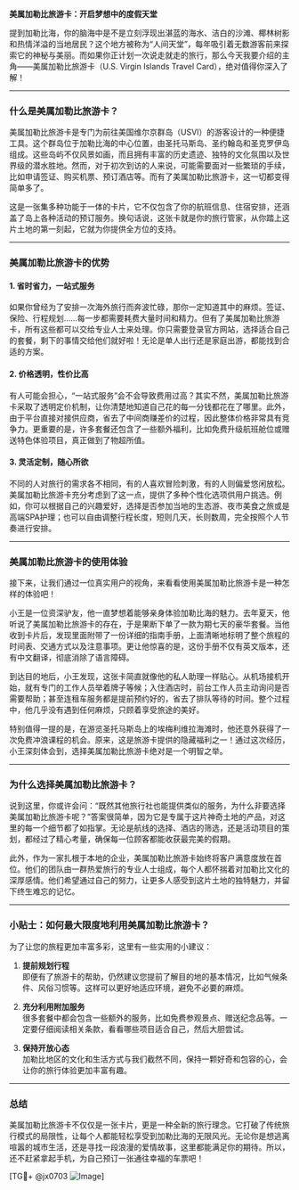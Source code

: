 **美属加勒比旅游卡：开启梦想中的度假天堂**

提到加勒比海，你的脑海中是不是立刻浮现出湛蓝的海水、洁白的沙滩、椰林树影和热情洋溢的当地居民？这个地方被称为“人间天堂”，每年吸引着无数游客前来探索它的神秘与美丽。而如果你正计划一次说走就走的旅行，那么今天我要介绍的主角——美属加勒比旅游卡（U.S. Virgin Islands Travel Card），绝对值得你深入了解！

---

### 什么是美属加勒比旅游卡？

美属加勒比旅游卡是专门为前往美国维尔京群岛（USVI）的游客设计的一种便捷工具。这个群岛位于加勒比海的中心位置，由圣托马斯岛、圣约翰岛和圣克罗伊岛组成。这些岛屿不仅风景如画，而且拥有丰富的历史遗迹、独特的文化氛围以及世界级的潜水胜地。然而，对于初次到访的人来说，可能需要面对一些繁琐的手续，比如申请签证、购买机票、预订酒店等。而有了美属加勒比旅游卡，这一切都变得简单多了。

这是一张集多种功能于一体的卡片，它不仅包含了你的航班信息、住宿安排，还涵盖了岛上各种活动的预订服务。换句话说，这张卡就是你的旅行管家，从你踏上这片土地的第一刻起，它就为你提供全方位的支持。

---

### 美属加勒比旅游卡的优势

#### 1. **省时省力，一站式服务**
   如果你曾经为了安排一次海外旅行而奔波忙碌，那你一定知道其中的麻烦。签证、保险、行程规划……每一步都需要耗费大量时间和精力。但有了美属加勒比旅游卡，所有这些都可以交给专业人士来处理。你只需要登录官方网站，选择适合自己的套餐，剩下的事情交给他们就好啦！无论是单人出行还是家庭出游，都能找到合适的方案。

#### 2. **价格透明，性价比高**
   有人可能会担心，“一站式服务”会不会导致费用过高？其实不然，美属加勒比旅游卡采取了透明定价机制，让你清楚地知道自己花的每一分钱都花在了哪里。此外，由于平台直接对接供应商，省去了中间商赚差价的过程，因此整体价格非常具有竞争力。更重要的是，许多套餐还包含了一些额外福利，比如免费升级航班舱位或赠送特色体验项目，真正做到了物超所值。

#### 3. **灵活定制，随心所欲**
   不同的人对旅行的需求各不相同，有的人喜欢冒险刺激，有的人则偏爱悠闲放松。美属加勒比旅游卡充分考虑到了这一点，提供了多种个性化选项供用户挑选。例如，你可以根据自己的兴趣爱好，选择是否参加当地的生态游、夜市美食之旅或是高端SPA护理；也可以自由调整行程长度，短则几天，长则数周，完全按照个人节奏进行安排。

---

### 美属加勒比旅游卡的使用体验

接下来，让我们通过一位真实用户的视角，来看看使用美属加勒比旅游卡是一种怎样的体验吧！

小王是一位资深驴友，他一直梦想着能够亲身体验加勒比海的魅力。去年夏天，他听说了美属加勒比旅游卡的存在，于是果断下单了一款为期七天的豪华套餐。当他收到卡片后，发现里面附带了一份详细的指南手册，上面清晰地标明了整个旅程的时间表、交通方式以及注意事项。更让他惊喜的是，这份手册不仅有英文版本，还有中文翻译，彻底消除了语言障碍。

到达目的地后，小王发现，这张卡简直就像他的私人助理一样贴心。从机场接机开始，就有专门的工作人员举着牌子等候；入住酒店时，前台工作人员主动询问是否需要帮助；甚至连租车服务都是提前预约好的，省去了排队等待的时间。整个过程中，他几乎没有遇到任何麻烦，只顾着享受旅途的美好。

特别值得一提的是，在游览圣托马斯岛上的埃梅利维拉海滩时，他还意外获得了一次免费冲浪课程的机会。原来，这是旅游卡提供的隐藏福利之一！通过这次经历，小王深刻体会到，选择美属加勒比旅游卡绝对是一个明智之举。

---

### 为什么选择美属加勒比旅游卡？

说到这里，你或许会问：“既然其他旅行社也能提供类似的服务，为什么非要选择美属加勒比旅游卡呢？”答案很简单，因为它是专属于这片神奇土地的产品，对这里的每一个细节都了如指掌。无论是航线的选择、酒店的筛选，还是活动项目的策划，都经过了精心考量，确保每一位顾客都能收获最完美的假期。

此外，作为一家扎根于本地的企业，美属加勒比旅游卡始终将客户满意度放在首位。他们的团队由一群热爱旅行的专业人士组成，每个人都怀揣着对加勒比文化的深厚感情。他们希望通过自己的努力，让更多人感受到这片土地的独特魅力，并留下终生难忘的记忆。

---

### 小贴士：如何最大限度地利用美属加勒比旅游卡？

为了让您的旅程更加丰富多彩，这里有一些实用的小建议：

1. **提前规划行程**  
   即便有了旅游卡的帮助，仍然建议您提前了解目的地的基本情况，比如气候条件、风俗习惯等。这样可以更好地适应环境，避免不必要的麻烦。

2. **充分利用附加服务**  
   很多套餐中都会包含一些额外的服务，比如免费参观景点、赠送纪念品等。一定要仔细阅读相关条款，看看哪些项目适合自己，然后大胆尝试。

3. **保持开放心态**  
   加勒比地区的文化和生活方式与我们截然不同，保持一颗好奇和包容的心，会让你的旅行体验更加丰富有趣。

---

### 总结

美属加勒比旅游卡不仅仅是一张卡片，更是一种全新的旅行理念。它打破了传统旅行模式的局限性，让每个人都能轻松享受到加勒比海的无限风光。无论你是想逃离喧嚣的城市生活，还是寻找一段浪漫的爱情故事，这里都能满足你的期待。所以，还不赶紧拿起手机，为自己预订一张通往幸福的车票吧！

[TG💪+ @jx0703 ![Image](https://github.com/user-attachments/assets/dbca1d08-cadb-493c-b0ec-ad6f7a83f270)]
